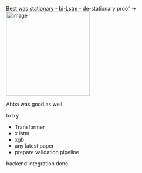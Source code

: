 Best was stationary -  bi-Lstm - de-stationary
proof -> <img width="228" alt="image" src="https://github.com/user-attachments/assets/80303801-0b17-45b7-a2a2-2b241973fec5" />

Abba was good as well


to try

- Transformer
- x lstm
- xgb
- any latest paper
- prepare validation pipeline

backend integration done


